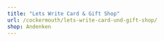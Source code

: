 ```yaml
---
title: "Lets Write Card & Gift Shop"
url: /cockermouth/lets-write-card-und-gift-shop/
shop: Andenken
---
```

